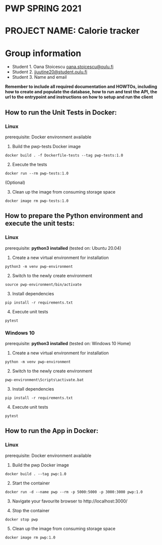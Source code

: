# PWP SPRING 2021
# PROJECT NAME: Calorie tracker
# Group information
* Student 1. Oana Stoicescu oana.stoicescu@oulu.fi
* Student 2. jjuutine20@student.oulu.fi
* Student 3. Name and email

__Remember to include all required documentation and HOWTOs, including how to create and populate the database, how to run and test the API, the url to the entrypoint and instructions on how to setup and run the client__

## How to run the Unit Tests in Docker:

### Linux

prerequisite: Docker environment available

1. Build the pwp-tests Docker image 

```docker build . -f Dockerfile-tests --tag pwp-tests:1.0```

2. Execute the tests

```docker run --rm pwp-tests:1.0```

(Optional)

3. Clean up the image from consuming storage space

```docker image rm pwp-tests:1.0```



## How to prepare the Python environment and execute the unit tests:

### Linux


prerequisite: **python3 installed** (tested on: Ubuntu 20.04)



1. Create a new virtual environment for installation

```python3 -m venv pwp-environment```

2. Switch to the newly create environment

```source pwp-environment/bin/activate```

3. Install dependencies

```pip install -r requirements.txt```

4. Execute unit tests

```pytest```


### Windows 10


prerequisite: **python3 installed** (tested on: Windows 10 Home)

1. Create a new virtual environment for installation

```python -m venv pwp-environment```

2. Switch to the newly create environment

```pwp-environment\Scripts\activate.bat```

3. Install dependencies

```pip install -r requirements.txt```

4. Execute unit tests

```pytest```



## How to run the App in Docker:

### Linux

prerequisite: Docker environment available

1. Build the pwp Docker image 

```docker build . --tag pwp:1.0```

2. Start the container

```docker run -d --name pwp --rm -p 5000:5000 -p 3000:3000 pwp:1.0```

3. Navigate your favourite browser to http://localhost:3000/

4. Stop the container

```docker stop pwp```

5. Clean up the image from consuming storage space

```docker image rm pwp:1.0```
